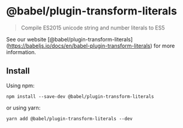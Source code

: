 <span class="citation" data-cites="babel/plugin-transform-literals">@babel/plugin-transform-literals</span>
===========================================================================================================

> Compile ES2015 unicode string and number literals to ES5

See our website <span class="citation" data-cites="babel/plugin-transform-literals">\[@babel/plugin-transform-literals\]</span>(https://babeljs.io/docs/en/babel-plugin-transform-literals) for more information.

Install
-------

Using npm:

    npm install --save-dev @babel/plugin-transform-literals

or using yarn:

    yarn add @babel/plugin-transform-literals --dev
